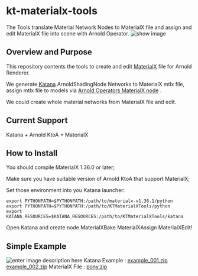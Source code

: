 

# kt-materialx-tools
The Tools translate Material Network Nodes to MaterialX file and assign and edit MaterialX file into scene with Arnold Operator.
![show image](https://user-images.githubusercontent.com/16664056/53862468-7525fb80-4022-11e9-81a2-2a8b2f2f2a35.png)

## Overview and Purpose

This repository contents the tools to create and edit [MaterialX](https://www.materialx.org/) file for Arnold Renderer.

We generate [Katana](https://www.foundry.com/products/katana) ArnoldShadingNode Networks to MaterialX mtlx file, assign mtlx file to models via  [Arnold Operators MaterialX node](https://docs.arnoldrenderer.com/display/A5NodeRef/materialx) .

We could create whole material networks from MaterialX file and edit.


## Current Support
Katana + Arnold KtoA + MaterialX

## How to Install
You should compile MaterialX 1.36.0 or later;

Make sure you have suitable version of Arnold KtoA that support MaterialX;

Set those environment into you Katana launcher:
~~~{.sh}
export PYTHONPATH=$PYTHONPATH:/path/to/materialx-v1.36.1/python
export PYTHONPATH=$PYTHONPATH:/path/to/KTMaterialXTools/python
export KATANA_RESOURCES=$KATANA_RESOURCES:/path/to/KTMaterialXTools/katana
~~~

Open Katana and create node MaterialXBake MaterialXAssign MaterialXEdit!

## Simple Example
![enter image description here](https://user-images.githubusercontent.com/16664056/53865226-858da480-4029-11e9-9d67-1623bfc5bc74.png)
Katana Example : [example_001.zip](https://github.com/iceprincefounder/KTMaterialXTools/files/2909497/example_001.zip)  [example_002.zip](https://github.com/iceprincefounder/KTMaterialXTools/files/2935094/example_002.zip)
MaterialX File : [pony.zip](https://github.com/iceprincefounder/KTMaterialXTools/files/2909554/pony.zip)
